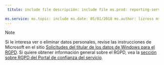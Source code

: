 ```yaml
---
 título: include file descripción: include file ms.prod: reporting-services services: autor: eross-msft
 
ms.service: ms.topic: include ms.date: 05/01/2018 ms.author: lizross ms.custom: include file
---
```


>[!Note]
>Si le interesa ver o eliminar datos personales, revise las instrucciones de Microsoft en el sitio [Solicitudes del titular de los datos de Windows para el RGPD](https://docs.microsoft.com/microsoft-365/compliance/gdpr-dsr-windows). Si quiere obtener información general sobre el RGPD, vea la [sección sobre RGPD del Portal de confianza del servicio](https://servicetrust.microsoft.com/ViewPage/GDPRGetStarted).